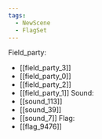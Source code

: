 ```yaml
---
tags:
  - NewScene
  - FlagSet
---
```

Field_party:
- [[field_party_3]]
- [[field_party_0]]
- [[field_party_2]]
- [[field_party_1]]
Sound:
- [[sound_113]]
- [[sound_39]]
- [[sound_7]]
Flag:
- [[flag_9476]]
